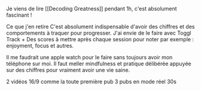 Je viens de lire [[Decoding Greatness]] pendant 1h, c'est absolument fascinant ! 

Ce que j'en retire 
C'est absolument indispensable d'avoir des chiffres et des comportements à traquer pour progresser. J'ai envie de le faire avec Toggl Track + Des scores à mettre après chaque session pour noter par exemple : enjoyment, focus et autres. 

Il me faudrait une apple watch pour le faire sans toujours avoir mon téléphone sur moi. 
Il faut meller mindfulness et pratique délibérée appuyée sur des chiffres pour vraiment avoir une vie saine. 


2 vidéos 16/9 comme la toute première pub
3 pubs en mode réel 30s
